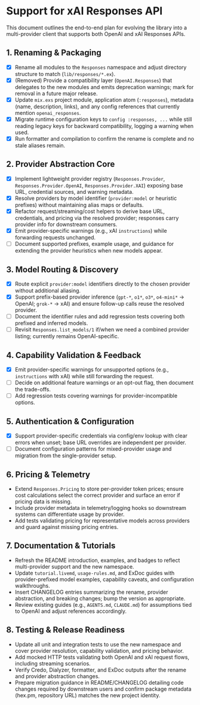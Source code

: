 # Support for xAI Responses API

This document outlines the end-to-end plan for evolving the library into a multi-provider client that supports both OpenAI and xAI Responses APIs.

## 1. Renaming & Packaging
- [x] Rename all modules to the `Responses` namespace and adjust directory structure to match (`lib/responses/*.ex`).
- [x] (Removed) Provide a compatibility layer (`OpenAI.Responses`) that delegates to the new modules and emits deprecation warnings; mark for removal in a future major release.
- [x] Update `mix.exs` project module, application atom (`:responses`), metadata (name, description, links), and any config references that currently mention `openai_responses`.
- [x] Migrate runtime configuration keys to `config :responses, ...` while still reading legacy keys for backward compatibility, logging a warning when used.
- [x] Run formatter and compilation to confirm the rename is complete and no stale aliases remain.

## 2. Provider Abstraction Core
- [x] Implement lightweight provider registry (`Responses.Provider`, `Responses.Provider.OpenAI`, `Responses.Provider.XAI`) exposing base URL, credential sources, and warning metadata.
- [x] Resolve providers by model identifier (`provider:model` or heuristic prefixes) without maintaining alias maps or defaults.
- [x] Refactor request/streaming/cost helpers to derive base URL, credentials, and pricing via the resolved provider; responses carry provider info for downstream consumers.
- [x] Emit provider-specific warnings (e.g., xAI `instructions`) while forwarding requests unchanged.
- [ ] Document supported prefixes, example usage, and guidance for extending the provider heuristics when new models appear.

## 3. Model Routing & Discovery
- [x] Route explicit `provider:model` identifiers directly to the chosen provider without additional aliasing.
- [x] Support prefix-based provider inference (`gpt-*`, `o1*`, `o3*`, `o4-mini*` → OpenAI; `grok-*` → xAI) and ensure follow-up calls reuse the resolved provider.
- [ ] Document the identifier rules and add regression tests covering both prefixed and inferred models.
- [ ] Revisit `Responses.list_models/1` if/when we need a combined provider listing; currently remains OpenAI-specific.

## 4. Capability Validation & Feedback
- [x] Emit provider-specific warnings for unsupported options (e.g., `instructions` with xAI) while still forwarding the request.
- [ ] Decide on additional feature warnings or an opt-out flag, then document the trade-offs.
- [ ] Add regression tests covering warnings for provider-incompatible options.

## 5. Authentication & Configuration
- [x] Support provider-specific credentials via config/env lookup with clear errors when unset; base URL overrides are independent per provider.
- [ ] Document configuration patterns for mixed-provider usage and migration from the single-provider setup.

## 6. Pricing & Telemetry
- Extend `Responses.Pricing` to store per-provider token prices; ensure cost calculations select the correct provider and surface an error if pricing data is missing.
- Include provider metadata in telemetry/logging hooks so downstream systems can differentiate usage by provider.
- Add tests validating pricing for representative models across providers and guard against missing pricing entries.

## 7. Documentation & Tutorials
- Refresh the README introduction, examples, and badges to reflect multi-provider support and the new namespace.
- Update `tutorial.livemd`, `usage-rules.md`, and ExDoc guides with provider-prefixed model examples, capability caveats, and configuration walkthroughs.
- Insert CHANGELOG entries summarizing the rename, provider abstraction, and breaking changes; bump the version as appropriate.
- Review existing guides (e.g., `AGENTS.md`, `CLAUDE.md`) for assumptions tied to OpenAI and adjust references accordingly.

## 8. Testing & Release Readiness
- Update all unit and integration tests to use the new namespace and cover provider resolution, capability validation, and pricing behavior.
- Add mocked HTTP tests validating both OpenAI and xAI request flows, including streaming scenarios.
- Verify Credo, Dialyzer, formatter, and ExDoc outputs after the rename and provider abstraction changes.
- Prepare migration guidance in README/CHANGELOG detailing code changes required by downstream users and confirm package metadata (hex.pm, repository URL) matches the new project identity.
